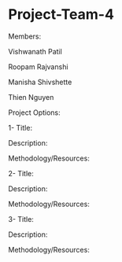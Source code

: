 # Project-Team-4

Members:

Vishwanath Patil

Roopam Rajvanshi

Manisha Shivshette

Thien Nguyen


Project Options:

1- Title:

Description:


Methodology/Resources:



2- Title:

Description:


Methodology/Resources:




3- Title:

Description:


Methodology/Resources:





